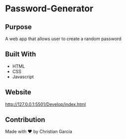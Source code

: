 # Password-Generator

## Purpose
A web app that allows user to create a random password

## Built With
* HTML
* CSS
* Javascript

## Website

http://127.0.0.1:5501/Develop/index.html

## Contribution
Made with ❤️ by Christian Garcia
